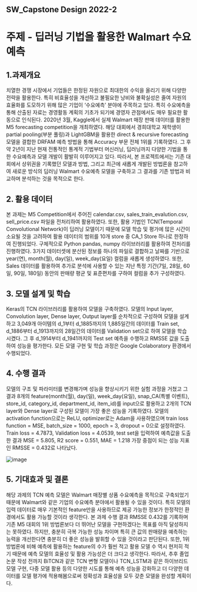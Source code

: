 ## SW_Capstone Design 2022-2
# 주제 - 딥러닝 기법을 활용한 Walmart 수요예측
## 1.과제개요
 치열한 경쟁 시장에서 기업들은 한정된 자원으로 최대한의 수익을 올리기 위해 다양한 전략을 활용한다. 특히 비효율성을 개선하고 불필요한 낭비와 불확실성은 줄여 자원의 효율화를 도모하기 위해 많은 기업이 ‘수요예측’ 분야에 주목하고 있다. 특히 수요예측을 통해 산출된 자료는 경영활동 계획의 기초가 되기에 경영자 관점에서도 매우 필요한 활동으로 인식된다. 2020년 3월, Kaggle에서 실제 Walmart 매장 판매 데이터를 활용한 M5 forecasting competition을 개최하였다. 해당 대회에서 경희대학교 재학생이 partial pooling(부분 풀링)과 LightGBM을 활용한 direct & recursive forecasting 모델을 결합한 DRFAM 예측 방법을 통해 Accuracy 부문 전체 1위를 기록하였다. 그 후 약 2년이 지난 현재 전통적인 통계적 기법부터 머신러닝, 딥러닝까지 다양한 기법을 통한 수요예측과 모델 개발이 활발히 이루어지고 있다.
 따라서, 본 프로젝트에서는 기존 대회에서 상위권을 기록했던 모델과 방법, 그리고 최근에 새롭게 개발된 방법론을 참고하여 새로운 방식의 딥러닝 Walmart 수요예측 모델을 구축하고 그 결과를 기존 방법과 비교하며 분석하는 것을 목적으로 한다.
## 2. 활용 데이터
 본 과제는 M5 Competition에서 주어진 calendar.csv, sales_train_evalution.csv, sell_price.csv 파일을 전처리하여 활용하였다. 또한, 활용 기법인 TCN(Temporal Convolutional Network)이 딥러닝 모델이기 때문에 모델 학습 및 평가에 많은 시간이 소요될 것을 고려하여 활용 데이터의 범위를 10개 store 중 CA_1 Store 하나로 한정하여 진행되었다. 구체적으로 Python pandas, numpy 라이브러리를 활용하여 전처리를 진행하였다. 3가지 데이터셋에 분산된 정보를 하나의 파일로 결합하고 날짜를 기반으로 year(연), month(월), day(일), week_day(요일) 컬럼을 새롭게 생성하였다. 또한, Sales 데이터를 활용하여 추가로 분석에 사용할 수 있는 지난 특정 기간(7일, 28일, 60일, 90일, 180일) 동안의 판매량 평균 및 표준편차를 구하여 컬럼을 추가 구성하였다.
## 3. 모델 설계 및 학습
 Keras의 TCN 라이브러리를 활용하여 모델을 구축하였다. 모델의 Input layer, Convolution layer, Dense layer, Output layer를 순차적으로 구성하여 모델을 설계하고 3,049개 아이템의 d_1부터 d_1885까지의 1,885일간의 데이터를 Train set, d_1886부터 d_1913까지의 28일간의 데이터를 Validation set으로 하여 모델을 학습시켰다. 그 후 d_1914부터 d_1941까지의 Test set 예측을 수행하고 RMSSE 값을 도출하여 성능을 평가한다. 모든 모델 구현 및 학습 과정은 Google Colaboratory 환경에서 수행되었다.
## 4. 수행 결과
 모델의 구조 및 파라미터를 변경해가며 성능을 향상시키기 위한 실험 과정을 거쳤고 그 결과 8개의 feature(month(월), day(일), week_day(요일), snap_CA(특별 이벤트), store_id, category_id, department_id, item_id)를 input으로 활용하고 2개의 TCN layer와 Dense layer로 구성된 모델이 가장 좋은 성능을 기록하였다. 모델의 activation function으로는 ReLU, optimizer로는 Adam을 사용하였으며 train loss function = MSE, batch_size = 1000, epoch = 3, dropout = 0으로 설정하였다.
Train loss = 4.7873, Validation loss = 4.0539, test set을 입력하여 예측값을 도출한 결과 MSE = 5.805, R2 score = 0.551, MAE = 1.218 가장 중점이 되는 성능 지표인 RMSSE = 0.432로 나타났다.

![image](https://user-images.githubusercontent.com/76906582/207890742-ee34ab45-c5bf-4369-a6eb-51d9d0695ee0.png)
## 5. 기대효과 및 결론
 해당 과제의 TCN 예측 모델은 Walmart 매장별 상품 수요예측을 목적으로 구축되었기 때문에 Walmart와 같은 기업의 수요예측 분야에서 활용될 수 있을 것이다. 특히 모델의 입력 데이터로 매우 기본적인 feature만을 사용하므로 제공 가능한 정보가 한정적인 환경에서도 활용 가능할 것이라 생각한다. 
 본 과제 수행 결과 RMSSE 0.432를 기록하며 기존 M5 대회의 1위 방법론보다 더 뛰어난 모델을 구현하겠다는 목표를 아직 달성하지는 못하였다. 하지만, 충분히 극복 가능한 성능 차이며 특히 큰 값의 판매량을 예측하는 능력을 개선한다면 충분히 더 좋은 성능을 발휘할 수 있을 것이라고 판단된다. 또한, 1위 방법론에 비해 예측에 활용하는 feature의 수가 훨씬 적고 활용 모델 수 역시 현저히 적기 때문에 예측 모델의 효율성 및 활용 가능성은 더 크다고 생각한다.
 따라서, 추후 졸업논문 작성 전까지 BiTCN과 같은 TCN 변형 모델이나 TCN_LSTM과 같은 하이브리드 모델 구현, 다중 모델 활용 등의 다양한 시도를 통해 예측 성능을 강화하고 더 다양한 데이터를 모델 평가에 적용해봄으로써 정확성과 효율성을 모두 갖춘 모델을 완성할 계획이다.

